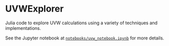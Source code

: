 # UVWExplorer

Julia code to explore UVW calculations using a variety of techniques and
implementations.

See the Jupyter notebook at [`notebooks/uvw_notebook.ipynb`](
https://github.com/david-macmahon/UVWExplorer.jl/blob/main/notebooks/uvw_notebook.ipynb)
for more details.
